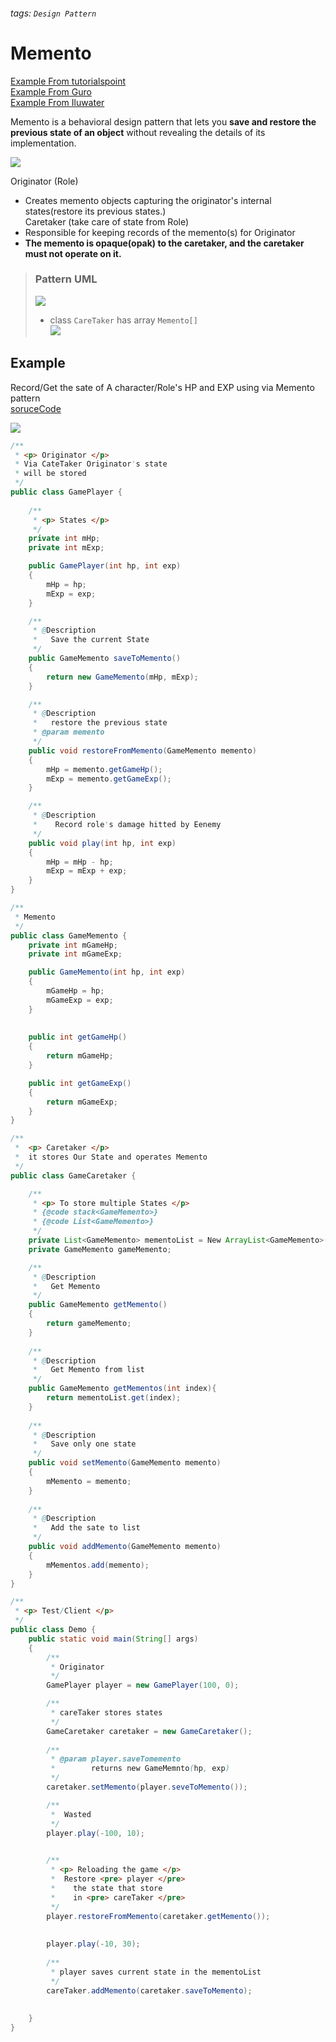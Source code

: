 ###### tags: `Design Pattern`
# Memento  
[Example From tutorialspoint](https://www.tutorialspoint.com/design_pattern/memento_pattern.htm)  
[Example From Guro](https://refactoring.guru/design-patterns/memento)  
[Example From Iluwater](https://github.com/iluwatar/java-design-patterns/tree/master/memento/src/main/java/com/iluwatar/memento)  

Memento is a behavioral design pattern that lets you **save and restore the previous state of an object** without revealing the details of its implementation.

![](https://i.imgur.com/RnlS0sH.png)  


Originator (Role)  
- Creates memento objects capturing the originator's internal states(restore its previous states.)  
Caretaker (take care of state from Role)
- Responsible for keeping records of the memento(s) for Originator  
- **The memento is opaque(opak) to the caretaker, and the caretaker must not operate on it.**  

> ### Pattern UML    
> ![](https://i.imgur.com/f9V8vYW.png)    
> - class `CareTaker` has array `Memento[]`    
> ![](https://i.imgur.com/pFQSIql.png)    

## Example  
Record/Get the sate of A character/Role's HP and EXP using via Memento pattern  
[soruceCode](http://corrupt003-design-pattern.blogspot.com/2017/02/memento-pattern.html)    

![](https://i.imgur.com/rm5qCcZ.png)  


```java
/**
 * <p> Originator </p>
 * Via CateTaker Originator's state
 * will be stored
 */
public class GamePlayer {
   
    /**
     * <p> States </p>
     */
    private int mHp;
    private int mExp;

    public GamePlayer(int hp, int exp)
    {
        mHp = hp;
        mExp = exp;
    }

    /**
     * @Description
     *   Save the current State
     */
    public GameMemento saveToMemento()
    {
        return new GameMemento(mHp, mExp);
    }

    /**
     * @Description
     *   restore the previous state
     * @param memento 
     */
    public void restoreFromMemento(GameMemento memento)
    {
        mHp = memento.getGameHp();
        mExp = memento.getGameExp();
    }

    /**
     * @Description
     *    Record role's damage hitted by Eenemy 
     */
    public void play(int hp, int exp)
    {
        mHp = mHp - hp;
        mExp = mExp + exp;
    }
}

/**
 * Memento
 */
public class GameMemento {
    private int mGameHp;
    private int mGameExp;

    public GameMemento(int hp, int exp)
    {
        mGameHp = hp;
        mGameExp = exp;
    }
    
    
    public int getGameHp()
    {
        return mGameHp;
    }

    public int getGameExp()
    {
        return mGameExp;
    }
}

/**
 *  <p> Caretaker </p>  
 *  it stores Our State and operates Memento
 */
public class GameCaretaker {

    /** 
     * <p> To store multiple States </p>
     * {@code stack<GameMemento>}
     * {@code List<GameMemento>} 
     */
    private List<GameMemento> mementoList = New ArrayList<GameMemento>();
    private GameMemento gameMemento;

    /**
     * @Description
     *   Get Memento
     */
    public GameMemento getMemento()
    {
        return gameMemento;
    }
    
    /**
     * @Description
     *   Get Memento from list
     */
    public GameMemento getMementos(int index){
        return mementoList.get(index);
    }
    
    /**
     * @Description
     *   Save only one state
     */
    public void setMemento(GameMemento memento)
    {
        mMemento = memento;
    }
    
    /**
     * @Description
     *   Add the sate to list
     */
    public void addMemento(GameMemento memento)
    {
        mMementos.add(memento);
    }
}

/**
 * <p> Test/Client </p>
 */
public class Demo {
    public static void main(String[] args)
    {
        /**
         * Originator
         */
        GamePlayer player = new GamePlayer(100, 0);

        /**
         * careTaker stores states
         */
        GameCaretaker caretaker = new GameCaretaker();
        
        /**
         * @param player.saveTomemento 
         *        returns new GameMemnto(hp, exp)
         */
        caretaker.setMemento(player.seveToMemento());

        /**
         *  Wasted
         */
        player.play(-100, 10);
        

        /**
         * <p> Reloading the game </p>
         *  Restore <pre> player </pre> 
         *    the state that store 
         *    in <pre> careTaker </pre>
         */
        player.restoreFromMemento(caretaker.getMemento());
        
        
        player.play(-10, 30);
        
        /**
         * player saves current state in the mementoList
         */
        careTaker.addMemento(caretaker.saveToMemento);
        
        
    }
}
```

